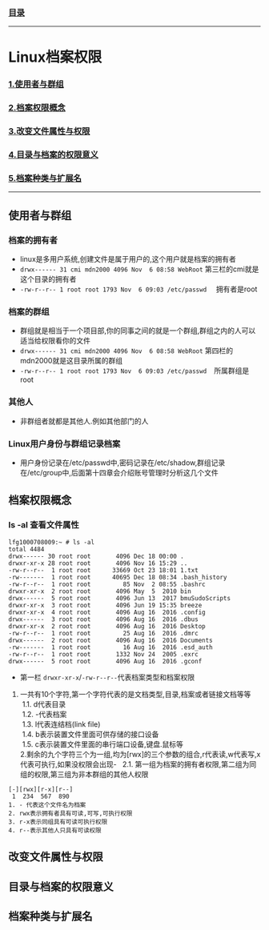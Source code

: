 ### [目录](https://github.com/Letitmiss/Linux-learning/blob/master/README.md)

----
# Linux档案权限

### [1.使用者与群组](#使用者与群组)
### [2.档案权限概念](#档案权限概念)
### [3.改变文件属性与权限](#改变文件属性与权限)
### [4.目录与档案的权限意义](#目录与档案的权限意义)
### [5.档案种类与扩展名](#档案种类与扩展名)
-------

## 使用者与群组

### 档案的拥有者
* linux是多用户系统,创建文件是属于用户的,这个用户就是档案的拥有者
* `drwx------ 31 cmi mdn2000 4096 Nov  6 08:58 WebRoot` 第三栏的cmi就是这个目录的拥有者
* `-rw-r--r-- 1 root root 1793 Nov  6 09:03 /etc/passwd `   拥有者是root
### 档案的群组
* 群组就是相当于一个项目部,你的同事之间的就是一个群组,群组之内的人可以适当给权限看你的文件
* `drwx------ 31 cmi mdn2000 4096 Nov  6 08:58 WebRoot` 第四栏的mdn2000就是这目录所属的群组
* `-rw-r--r-- 1 root root 1793 Nov  6 09:03 /etc/passwd `  所属群组是root
### 其他人
* 非群组者就都是其他人.例如其他部门的人
### Linux用户身份与群组记录档案
* 用户身份记录在/etc/passwd中,密码记录在/etc/shadow,群组记录在/etc/group中,后面第十四章会介绍账号管理时分析这几个文件
## 档案权限概念

### ls -al 查看文件属性
```
lfg1000708009:~ # ls -al
total 4484
drwx------ 30 root root       4096 Dec 18 00:00 .
drwxr-xr-x 28 root root       4096 Nov 16 15:29 ..
-rw-r--r--  1 root root      33669 Oct 23 18:01 1.txt
-rw-------  1 root root      40695 Dec 18 08:34 .bash_history
-rw-r--r--  1 root root         85 Nov  2 08:55 .bashrc
drwxr-xr-x  2 root root       4096 May  5  2010 bin
drwx------  5 root root       4096 Jun 13  2017 bmuSudoScripts
drwxr-xr-x  3 root root       4096 Jun 19 15:35 breeze
drwxr-xr-x  4 root root       4096 Aug 16  2016 .config
drwx------  3 root root       4096 Aug 16  2016 .dbus
drwxr-xr-x  2 root root       4096 Aug 16  2016 Desktop
-rw-r--r--  1 root root         25 Aug 16  2016 .dmrc
drwx------  2 root root       4096 Aug 16  2016 Documents
-rw-------  1 root root         16 Aug 16  2016 .esd_auth
-rw-r--r--  1 root root       1332 Nov 24  2005 .exrc
drwx------  5 root root       4096 Aug 16  2016 .gconf
```
* 第一栏 `drwxr-xr-x`/`-rw-r--r--`代表档案类型和档案权限
1. 一共有10个字符,第一个字符代表的是文档类型,目录,档案或者链接文档等等   
  1.1. d代表目录    
  1.2. -代表档案    
  1.3. l代表连结档(link file)    
  1.4. b表示装置文件里面可供存储的接口设备   
  1.5. c表示装置文件里面的串行端口设备,键盘.鼠标等    
2.剩余的九个字符三个为一组,均为[rwx]的三个参数的组合,r代表读,w代表写,x代表可执行,如果没权限会出现-  
  2.1. 第一组为档案的拥有者权限,第二组为同组的权限,第三组为非本群组的其他人权限
```
[-][rwx][r-x][r--]
 1  234  567  890
1. - 代表这个文件名为档案
2. rwx表示拥有者具有可读,可写,可执行权限
3. r-x表示同组具有可读可执行权限
4. r--表示其他人只具有可读权限
```

## 改变文件属性与权限
## 目录与档案的权限意义
## 档案种类与扩展名
